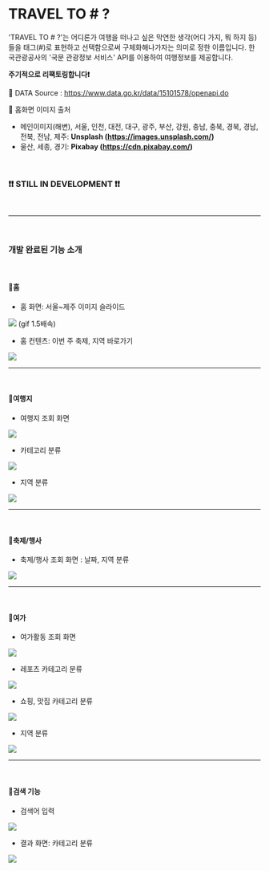 # TRAVEL TO # ?

'TRAVEL TO # ?'는 어디론가 여행을 떠나고 싶은 막연한 생각(어디 가지, 뭐 하지 등)들을 태그(#)로 표현하고 선택함으로써 구체화해나가자는 의미로 정한 이름입니다.
한국관광공사의 '국문 관광정보 서비스' API를 이용하여 여행정보를 제공합니다.

<strong>주기적으로 리팩토링합니다❗</strong>

:small_orange_diamond: DATA Source : https://www.data.go.kr/data/15101578/openapi.do

:small_orange_diamond: 홈화면 이미지 출처
- 메인이미지(해변), 서울, 인천, 대전, 대구, 광주, 부산, 강원, 충남, 충북, 경북, 경남, 전북, 전남, 제주: <strong>Unsplash (https://images.unsplash.com/)</strong>
- 울산, 세종, 경기: <strong>Pixabay (https://cdn.pixabay.com/)</strong>

<br>

### :heavy_exclamation_mark::heavy_exclamation_mark: STILL IN DEVELOPMENT :heavy_exclamation_mark::heavy_exclamation_mark:

<br>

<hr>

<br>

### 개발 완료된 기능 소개

<br>

#### :small_orange_diamond:홈

- 홈 화면: 서울~제주 이미지 슬라이드
<img src="./src/assets/images/travel-to-1.gif">
(gif 1.5배속)

<br>

- 홈 컨텐츠: 이번 주 축제, 지역 바로가기
<img src="./src/assets/images/travel-to-2.gif">

<br>

---

<br>

#### :small_orange_diamond:여행지

- 여행지 조회 화면
<img src="./src/assets/images/travel-to-10.png">

- 카테고리 분류
<img src="./src/assets/images/travel-to-11.gif">

- 지역 분류
<img src="./src/assets/images/travel-to-12.gif">

<br>

---

<br>

#### :small_orange_diamond:축제/행사

- 축제/행사 조회 화면 : 날짜, 지역 분류
<img src="./src/assets/images/travel-to-5.png">


<br>

---

<br>

#### :small_orange_diamond:여가

- 여가활동 조회 화면
<img src="./src/assets/images/travel-to-6.png">

- 레포츠 카테고리 분류
<img src="./src/assets/images/travel-to-7.gif">

- 쇼핑, 맛집 카테고리 분류
<img src="./src/assets/images/travel-to-8.gif">

- 지역 분류
<img src="./src/assets/images/travel-to-9.gif">

<br>

---

<br>

#### :small_orange_diamond:검색 기능

- 검색어 입력
<img src="./src/assets/images/travel-to-13.gif">

- 결과 화면: 카테고리 분류
<img src="./src/assets/images/travel-to-14.gif">



